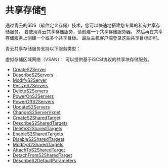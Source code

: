 ---
---

# 共享存储[¶](#api-s2 "永久链接至标题")

通过青云的SDS（软件定义存储）技术，您可以快速地搭建您专属的私有共享存储服务。 要使用青云共享存储服务，请创建一个共享存储服务器。 然后再在共享存储服务上创建一个或多个共享目标。 最后主机客户端登录这些共享目标即可。

青云共享存储服务支持以下服务类型：

虚拟存储区域网络（VSAN）： 可以提供基于iSCSI协议的共享块存储服务。

*   [CreateS2Server](create_s2_server.html)
*   [DescribeS2Servers](describe_s2_servers.html)
*   [ModifyS2Server](modify_s2_server.html)
*   [ResizeS2Servers](resize_s2_servers.html)
*   [DeleteS2Servers](delete_s2_servers.html)
*   [PowerOnS2Servers](poweron_s2_servers.html)
*   [PowerOffS2Servers](poweroff_s2_servers.html)
*   [UpdateS2Servers](update_s2_servers.html)
*   [ChangeS2ServerVxnet](change_s2_server_vxnet.html)
*   [CreateS2SharedTarget](create_s2_shared_target.html)
*   [DescribeS2SharedTargets](describe_s2_shared_targets.html)
*   [DeleteS2SharedTargets](delete_s2_shared_targets.html)
*   [EnableS2SharedTargets](enable_s2_shared_targets.html)
*   [DisableS2SharedTargets](disable_s2_shared_targets.html)
*   [ModifyS2SharedTargets](modify_s2_shared_target.html)
*   [AttachToS2SharedTarget](attach_to_s2_shared_target.html)
*   [DetachFromS2SharedTarget](detach_from_s2_shared_target.html)
*   [DescribeS2DefaultParameters](describle_s2_default_parameters.html)
